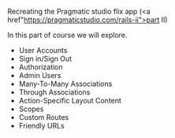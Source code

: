 Recreating the Pragmatic studio flix app (<a href"https://pragmaticstudio.com/rails-ii">part II</a>)

In this part of course we will explore.

- User Accounts
- Sign in/Sign Out
- Authorization
- Admin Users
- Many-To-Many Associations
- Through Associations
- Action-Specific Layout Content
- Scopes
- Custom Routes
- Friendly URLs

